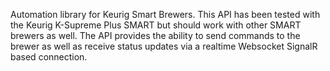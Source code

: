 Automation library for Keurig Smart Brewers. This API has been tested with the Keurig K-Supreme Plus SMART but should work with other SMART brewers as well. The API provides the ability to send commands to the brewer as well as receive status updates via a realtime Websocket SignalR based connection.